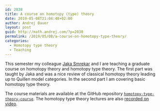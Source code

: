 ```yaml
---
id: 2038
title: A course on homotopy (type) theory
date: 2019-05-08T21:04:48+02:00
author: Andrej Bauer
layout: post
guid: http://math.andrej.com/?p=2038
permalink: /2019/05/08/a-course-on-homotopy-type-theory/
categories:
  - Homotopy type theory
  - Teaching
---
```

This semester my colleague [Jaka Smrekar](https://www.fmf.uni-lj.si/~smrekar/) and I are teaching a graduate course on homotopy theory and homotopy type theory. The first part was taught by Jaka and was a nice review of classical homotopy theory leading up to Quillen model categories. In the second part I am covering basic homotopy type theory.

The course materials are available at the GitHub repository [`homotopy-type-theory-course`](https://github.com/andrejbauer/homotopy-type-theory-course). The homotopy type theory lectures are also [recorded on video](https://vimeo.com/channels/1457250).
